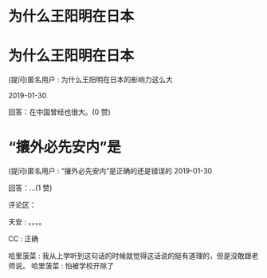 # 为什么王阳明在日本

# 为什么王阳明在日本

(提问)匿名用户 : 为什么王阳明在日本的影响力这么大

2019-01-30

回答：在中国曾经也很大。(0 赞)

# “攘外必先安内”是

(提问)匿名用户 : “攘外必先安内”是正确的还是错误的 2019-01-30

回答：…(1 赞)

评论区：

天安 : 。。。。

CC : 正确

哈里菠菜 : 我从上学听到这句话的时候就觉得这话说的挺有道理的，但是没敢跟老师说。 哈里菠菜 : 怕被学校开除了